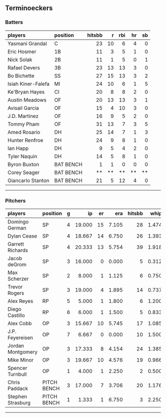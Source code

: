 ## Terminoeckers

### Batters

 
|players            |position  | hitsbb|  r| rbi| hr| sb| 
|:------------------|:---------|------:|--:|---:|--:|--:| 
|Yasmani Grandal    |C         |     23| 10|   6|  4|  0| 
|Eric Hosmer        |1B        |     11|  3|   5|  1|  0| 
|Nick Solak         |2B        |     11|  1|   5|  0|  1| 
|Rafael Devers      |3B        |     23| 13|  13|  3|  0| 
|Bo Bichette        |SS        |     27| 15|  13|  3|  2| 
|Isiah Kiner-Falefa |MI        |     24| 10|   6|  1|  5| 
|Ke'Bryan Hayes     |CI        |     20|  8|   8|  2|  0| 
|Austin Meadows     |OF        |     20| 13|  13|  3|  1| 
|Avisail Garcia     |OF        |     15|  4|  10|  3|  0| 
|J.D. Martinez      |OF        |     16|  9|   5|  2|  0| 
|Tommy Pham         |OF        |     31| 13|   7|  3|  5| 
|Amed Rosario       |DH        |     25| 14|   7|  1|  3| 
|Hunter Renfroe     |DH        |     24|  9|   8|  1|  0| 
|Ian Happ           |DH        |      9|  5|   4|  2|  0| 
|Tyler Naquin       |DH        |     14|  5|   8|  1|  0| 
|Byron Buxton       |BAT BENCH |      1|  1|   0|  0|  0| 
|Corey Seager       |BAT BENCH |     **| **|  **| **| **| 
|Giancarlo Stanton  |BAT BENCH |     21|  5|  12|  4|  0| 


* * *

### Pitchers

 
|players           |position    |  g|     ip| er|   era| hitsbb|  whip| so|  w| sv| 
|:-----------------|:-----------|--:|------:|--:|-----:|------:|-----:|--:|--:|--:| 
|Domingo German    |SP          |  4| 19.000| 15| 7.105|     28| 1.474| 16|  0|  0| 
|Dylan Cease       |SP          |  4| 18.667| 14| 6.750|     26| 1.393| 23|  2|  0| 
|Garrett Richards  |SP          |  4| 20.333| 13| 5.754|     39| 1.918| 17|  0|  0| 
|Jacob deGrom      |SP          |  3| 16.000|  0| 0.000|      5| 0.312| 29|  2|  0| 
|Max Scherzer      |SP          |  2|  8.000|  1| 1.125|      6| 0.750|  9|  1|  0| 
|Trevor Rogers     |SP          |  3| 19.000|  4| 1.895|     14| 0.737| 19|  1|  0| 
|Alex Reyes        |RP          |  5|  5.000|  1| 1.800|      6| 1.200|  7|  1|  2| 
|Diego Castillo    |RP          |  6|  6.000|  1| 1.500|      5| 0.833| 10|  0|  3| 
|Alex Cobb         |OP          |  3| 15.667| 10| 5.745|     17| 1.085| 17|  2|  0| 
|J.P. Feyereisen   |OP          |  7|  6.667|  0| 0.000|     10| 1.500|  6|  2|  0| 
|Jordan Montgomery |OP          |  3| 17.333|  8| 4.154|     24| 1.385| 16|  1|  0| 
|Mike Minor        |OP          |  3| 19.667| 10| 4.576|     19| 0.966| 18|  1|  0| 
|Spencer Turnbull  |OP          |  1|  4.000|  1| 2.250|      2| 0.500|  4|  0|  0| 
|Chris Paddack     |PITCH BENCH |  3| 17.000|  7| 3.706|     20| 1.176| 26|  2|  0| 
|Stephen Strasburg |PITCH BENCH |  1|  1.333|  1| 6.750|      3| 2.250|  1|  0|  0| 


* * *


